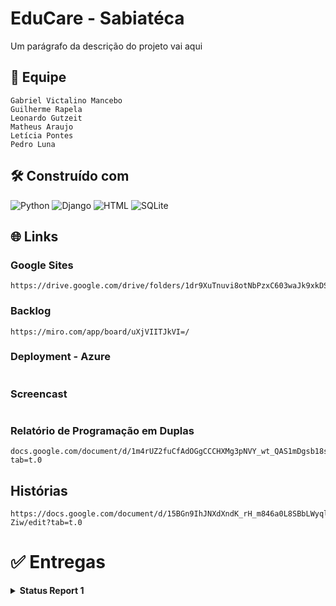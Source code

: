 # EduCare - Sabiatéca

Um parágrafo da descrição do projeto vai aqui

## 👥 Equipe

````
Gabriel Victalino Mancebo
Guilherme Rapela
Leonardo Gutzeit
Matheus Araujo
Letícia Pontes
Pedro Luna
````

## 🛠️ Construído com

![Python](https://img.shields.io/badge/Python-3776AB?style=for-the-badge&logo=python&logoColor=white) ![Django](https://img.shields.io/badge/Django-092E20?style=for-the-badge&logo=django&logoColor=white) ![HTML](https://img.shields.io/badge/HTML5-E34F26?style=for-the-badge&logo=html5&logoColor=white) ![SQLite](https://img.shields.io/badge/SQLite-07405E?style=for-the-badge&logo=sqlite&logoColor=white)

## 🌐 Links

### Google Sites
```
https://drive.google.com/drive/folders/1dr9XuTnuvi8otNbPzxC603waJk9xkDS2
```
### Backlog
```
https://miro.com/app/board/uXjVIITJkVI=/

```
### Deployment - Azure
```

```
### Screencast
```

```
### Relatório de Programação em Duplas
```
docs.google.com/document/d/1m4rUZ2fuCfAdOGgCCCHXMg3pNVY_wt_QAS1mDgsb18s/edit?tab=t.0
```
## Histórias
```
https://docs.google.com/document/d/15BGn9IhJNXdXndK_rH_m846a0L8SBbLWyqlDAfl-Ziw/edit?tab=t.0
```

# ✅ Entregas
<details>
<summary><strong> Status Report 1 </strong></summary>

## 📜 Histórias Implementadas

- Como aluno gostaria de poder contestar as faltas e desempenho.
- Como administrador gostaria de criar novos usuários como alunos, professores e patrocinadores, e alterar as informações dos alunos.

### Sobre as histórias:

"Lorem ipsum dolor sit amet, consectetur adipiscing elit. Sed do eiusmod tempor incididunt ut labore et dolore magna aliqua. Ut enim ad minim veniam, quis nostrud exercitation ullamco laboris nisi ut aliquip ex ea commodo consequat. Duis aute irure dolor in reprehenderit in voluptate velit esse cillum dolore eu fugiat nulla pariatur.

### Issue/Bug Tracker

### feitos do Miro(ciencia da computação)

-- Soluções simulares:
```
https://miro.com/app/board/uXjVIW45aGk=/
```



</details>
